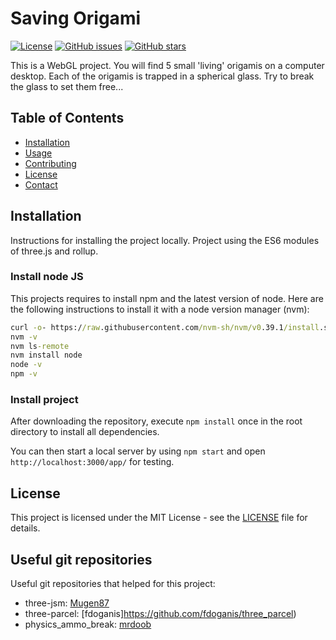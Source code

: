 # Saving Origami

[![License](https://img.shields.io/badge/License-MIT-blue.svg)](LICENSE)
[![GitHub issues](https://img.shields.io/github/issues/username/repo.svg)](https://github.com/username/repo/issues)
[![GitHub stars](https://img.shields.io/github/stars/username/repo.svg)](https://github.com/username/repo/stargazers)

This is a WebGL project. You will find 5 small 'living' origamis on a computer desktop. Each of the origamis is trapped in a spherical glass. Try to break the glass to set them free... 

## Table of Contents

- [Installation](#installation)
- [Usage](#usage)
- [Contributing](#contributing)
- [License](#license)
- [Contact](#contact)

## Installation

Instructions for installing the project locally. Project using the ES6 modules of three.js and rollup.

### Install node JS
This projects requires to install npm and the latest version of node. Here are the following instructions to install it with a node version manager (nvm):

``` cmd
curl -o- https://raw.githubusercontent.com/nvm-sh/nvm/v0.39.1/install.sh | bash 
nvm -v
nvm ls-remote
nvm install node
node -v
npm -v
```

### Install project

After downloading the repository, execute `npm install` once in the root directory to install all dependencies.

You can then start a local server by using `npm start` and open `http://localhost:3000/app/` for testing.


## License

This project is licensed under the MIT License - see the [LICENSE](LICENSE) file for details.

## Useful git repositories 

Useful git repositories that helped for this project:

- three-jsm: [Mugen87](https://github.com/Mugen87/three-jsm)
- three-parcel: [fdoganis]https://github.com/fdoganis/three_parcel)
- physics_ammo_break: [mrdoob](https://github.com/mrdoob/three.js/blob/master/examples/physics_ammo_break.html)

